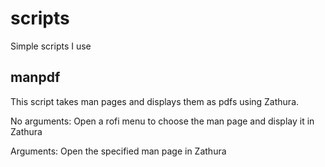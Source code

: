 # scripts
Simple scripts I use 

## manpdf
This script takes man pages and displays them as pdfs using Zathura.

No arguments: Open a rofi menu to choose the man page and display it in Zathura

Arguments: Open the specified man page in Zathura
